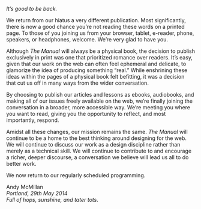 _It’s good to be back._

We return from our hiatus a very different publication. Most significantly, there is now a good chance you’re not reading these words on a printed page. To those of you joining us from your browser, tablet, e-reader, phone, speakers, or headphones, welcome. We’re very glad to have you.

Although _The Manual_ will always be a physical book, the decision to publish exclusively in print was one that prioritized romance over readers. It’s easy, given that our work on the web can often feel ephemeral and delicate, to glamorize the idea of producing something “real.” While enshrining these ideas within the pages of a physical book felt befitting, it was a decision that cut us off in many ways from the wider conversation.

By choosing to publish our articles and lessons as ebooks, audiobooks, and making all of our issues freely available on the web, we’re finally joining the conversation in a broader, more accessible way. We’re meeting you where you want to read, giving you the opportunity to reflect, and most importantly, respond.

Amidst all these changes, our mission remains the same. _The Manual_ will continue to be a home to the best thinking around designing for the web. We will continue to discuss our work as a design discipline rather than merely as a technical skill. We will continue to contribute to and encourage a richer, deeper discourse, a conversation we believe will lead us all to do better work.

We now return to our regularly scheduled programming.

Andy McMillan  
_Portland, 29th May 2014_  
_Full of hops, sunshine, and tater tots._